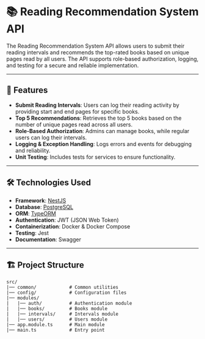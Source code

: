 # 📚 Reading Recommendation System API

The Reading Recommendation System API allows users to submit their reading intervals and recommends the top-rated books based on unique pages read by all users. The API supports role-based authorization, logging, and testing for a secure and reliable implementation.

---

## 🚀 Features

- **Submit Reading Intervals**: Users can log their reading activity by providing start and end pages for specific books.
- **Top 5 Recommendations**: Retrieves the top 5 books based on the number of unique pages read across all users.
- **Role-Based Authorization**: Admins can manage books, while regular users can log their intervals.
- **Logging & Exception Handling**: Logs errors and events for debugging and reliability.
- **Unit Testing**: Includes tests for services to ensure functionality.

---

## 🛠️ Technologies Used

- **Framework**: [NestJS](https://nestjs.com/)
- **Database**: [PostgreSQL](https://www.postgresql.org/)
- **ORM**: [TypeORM](https://typeorm.io/)
- **Authentication**: JWT (JSON Web Token)
- **Containerization**: Docker & Docker Compose
- **Testing**: Jest
- **Documentation**: Swagger

---

## 🏗️ Project Structure

```plaintext
src/
|── common/            # Common utilities
|── config/            # Configuration files
|── modules/
|   |── auth/          # Authentication module
|   |── books/         # Books module
|   |── intervals/     # Intervals module
|   |── users/         # Users module
|── app.module.ts      # Main module
|── main.ts            # Entry point
```
